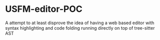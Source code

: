 # USFM-editor-POC
A attempt to at least disprove the idea of having a web based editor with syntax highlighting and code folding running directly on top of tree-sitter AST
